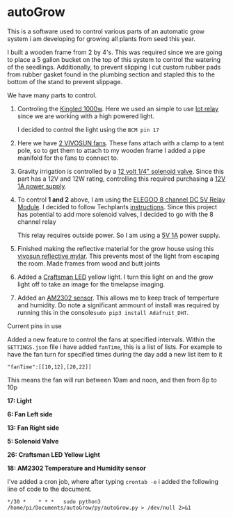 # autoGrow
This is a software used to control various parts of an automatic grow system i am developing for growing all plants from seed this year.

I built a wooden frame from 2 by 4's. This was required since we are going to place a 5 gallon bucket on the top of this system to control the watering of the seedlings. Additionally, to prevent slipping I cut custom rubber pads from rubber gasket found in the plumbing section and stapled this to the bottom of the stand to prevent slippage. 

We have many parts to control.

1. Controling the [Kingled 1000w](https://www.amazon.com/Double-Spectrum-Greenhouse-Indoor-Flower/dp/B0185OLBPK). Here we used an simple to use [Iot relay](https://www.amazon.com/gp/product/B00WV7GMA2/ref=ppx_yo_dt_b_asin_title_o08_s00?ie=UTF8&psc=1) since we are working with a high powered light.

   I decided to control the light using the `BCM pin 17`

2. Here we have [2 VIVOSUN fans](https://www.amazon.com/gp/product/B07QW4YK9S/ref=ppx_yo_dt_b_asin_title_o06_s00?ie=UTF8&psc=1). These fans attach with a clamp to a tent pole, so to get them to attach to my wooden frame I added a pipe manifold for the fans to connect to. 

3. Gravity irrigation is controlled by a [12 volt 1/4" solenoid valve](https://www.amazon.com/gp/product/B00APDNPXG/ref=ppx_yo_dt_b_asin_title_o01_s00?ie=UTF8&psc=1). Since this part has a 12V and 12W rating, controlling this required purchasing a [12V 1A power supply](https://www.amazon.com/gp/product/B07QLKQLQQ/ref=ppx_yo_dt_b_asin_title_o00_s00?ie=UTF8&psc=1). 

4. To control **1 and 2** above, I am using the [ELEGOO 8 channel DC 5V Relay Module](https://www.amazon.com/gp/product/B01HCFJC0Y/ref=ppx_yo_dt_b_asin_title_o05_s01?ie=UTF8&psc=1). I decided to follow Techplants [instructions](https://www.youtube.com/watch?v=Ur0w7VeLX08). Since this project has potential to add more solenoid valves, I decided to go with the 8 channel relay
   
   This relay requires outside power. So I am using a [5V 1A](https://www.amazon.com/gp/product/B07KVZHVCS/ref=ppx_yo_dt_b_asin_title_o05_s00?ie=UTF8&psc=1) power supply.

5. Finished making the reflective material for the grow house using this [vivosun reflective mylar](https://www.amazon.com/gp/product/B018VI75CS/ref=ppx_yo_dt_b_asin_title_o05_s02?ie=UTF8&th=1). This prevents most of the light from escaping the room. Made frames from wood and butt joints

6. Added a [Craftsman LED](https://www.lowes.com/pd/CRAFTSMAN-2000-Lumen-LED-Portable-Work-Light/1000598689) yellow light. I turn this light on and the grow light off to take an image for the timelapse imaging.

7. Added an [AM2302 sensor](https://www.adafruit.com/product/393). This allows me to keep track of temperture and humidity. Do note a significant ammount of install was required by running this in the console`sudo pip3 install Adafruit_DHT`.

Current pins in use

Added a new feature to control the fans at specified intervals. Within the `SETTINGS.json` file i have added `fanTime`, this is a list of lists. For example to have the fan turn for specified times during the day add a new list item to it 
```
"fanTime":[[10,12],[20,22]]
```
This means the fan will run between 10am and noon, and then from 8p to 10p


**17: Light**

**6: Fan Left side**

**13: Fan Right side**

**5: Solenoid Valve**

**26: Craftsman LED Yellow Light**

**18: AM2302 Temperature and Humidity sensor**

I've added a cron job, where after typing `crontab -e` i added the following line of code to the document.

```*/30 *    * * *   sudo python3 /home/pi/Documents/autoGrow/py/autoGrow.py > /dev/null 2>&1```